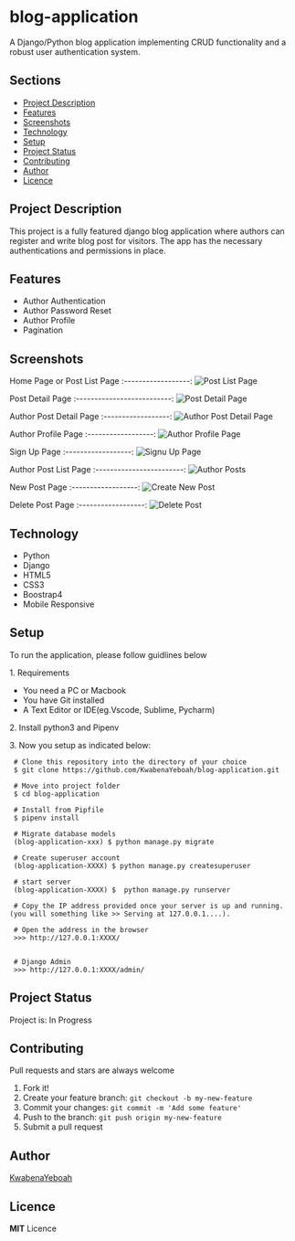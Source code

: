 # blog-application
A Django/Python blog application implementing CRUD functionality and a robust user authentication system.

<h2>Sections</h2>
<p>
  <ul>
    <li><a href="#desc">Project Description</a></li>
    <li><a href="#feat">Features</a></li>
    <li><a href="#image">Screenshots</a></li>
    <li><a href="tech">Technology</a></li>
    <li><a href="#setup">Setup</a></li>
    <li><a href="#status">Project Status</a></li>
    <li><a href="#contribute">Contributing</a></li>
    <li><a href="#contact">Author</a></li>
    <li><a href="#licence">Licence</a></li>
   </ul>
</p>

<h2 id="desc">Project Description</h2>
<p> This project is a fully featured django blog application where authors can register and write blog post for visitors.
The app has the necessary authentications and permissions in place.
</p>

<h2 id="feat">Features</h2>
<ul>
  <li>Author Authentication</li>
  <li>Author Password Reset</li>
  <li>Author Profile</li>
  <li>Pagination</li>
</ul>

 <h2 id="image">Screenshots</h2>
  
  Home Page or Post List Page
  :------------------:
  ![Post List Page](https://github.com/KwabenaYeboah/blog-application/blob/master/mysite/screenshots/home_page_or_post_list_page.png)
  
   Post Detail Page
  :--------------------------:
  ![Post Detail Page](https://github.com/KwabenaYeboah/blog-application/blob/master/mysite/screenshots/post_detail_page.png)
  
   Author Post Detail Page
  :------------------:
  ![Author Post Detail Page](https://github.com/KwabenaYeboah/blog-application/blob/master/mysite/screenshots/author_permissions.png)
  
   Author Profile Page
  :------------------:
  ![Author Profile Page](https://github.com/KwabenaYeboah/blog-application/blob/master/mysite/screenshots/author_profile_page.png)
  
   Sign Up Page
  :------------------:
  ![Signu Up Page](https://github.com/KwabenaYeboah/blog-application/blob/master/mysite/screenshots/signup_page.png)
  
   Author Post List Page
  :------------------------:
  ![Author Posts](https://github.com/KwabenaYeboah/blog-application/blob/master/mysite/screenshots/posts_by_a_specific_author.png)
  
   New Post Page
  :------------------:
  ![Create New Post](https://github.com/KwabenaYeboah/blog-application/blob/master/mysite/screenshots/create_new_post.png)
  
   Delete Post Page
  :------------------:
  ![Delete Post](https://github.com/KwabenaYeboah/blog-application/blob/master/mysite/screenshots/delete_post_page.png)

<h2 id="tech">Technology</h2>
<ul>
  <li>Python</li>
  <li>Django</li>
  <li>HTML5</li>
  <li>CSS3</li>
  <li>Boostrap4</li>
  <li>Mobile Responsive</li>
</ul>

<h2 href=#setup>Setup</h2>
To run the application, please follow guidlines below
<p>
1. Requirements
 <ul>
  <li>You need a PC or Macbook</li>
  <li>You have Git installed</li>
  <li>A Text Editor or IDE(eg.Vscode, Sublime, Pycharm)</li>
</ul></p>
<p>2. Install python3 and Pipenv</p>

<p>3. Now you setup as indicated below:</p>


 ```
  # Clone this repository into the directory of your choice
  $ git clone https://github.com/KwabenaYeboah/blog-application.git
  
  # Move into project folder
  $ cd blog-application
  
  # Install from Pipfile
  $ pipenv install
  
  # Migrate database models
  (blog-application-xxx) $ python manage.py migrate
  
  # Create superuser account
  (blog-application-XXXX) $ python manage.py createsuperuser
  
  # start server
  (blog-application-XXXX) $  python manage.py runserver
  
  # Copy the IP address provided once your server is up and running. (you will something like >> Serving at 127.0.0.1....).
  
  # Open the address in the browser
  >>> http://127.0.0.1:XXXX/
  
  
  # Django Admin
  >>> http://127.0.0.1:XXXX/admin/
  ```

<h2 id="status">Project Status</h2>
Project is: In Progress

<h2 id="contribute">Contributing</h2>
Pull requests and stars are always welcome

1. Fork it!
2. Create your feature branch: `git checkout -b my-new-feature`
3. Commit your changes: `git commit -m 'Add some feature'`
4. Push to the branch: `git push origin my-new-feature`
5. Submit a pull request

<h2 id="contact">Author</h2>

[KwabenaYeboah](https://github.com/KwabenaYeboah/)

<h2 id="licence">Licence</h2>

  **MIT** Licence
